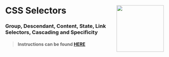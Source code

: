 # CSS Selectors <img align="right" src="https://github.com/Learning-Fuze/prototypes_C10/blob/assets/assets/images/logos/LF_LOGO.png?raw=true" width="150">
### Group, Descendant, Content, State, Link Selectors, Cascading and Specificity

>#### Instructions can be found <a href="http://learning-fuze.github.io/prototypes_C10/#/CSS-Selectors" target="_blank">HERE</a>
